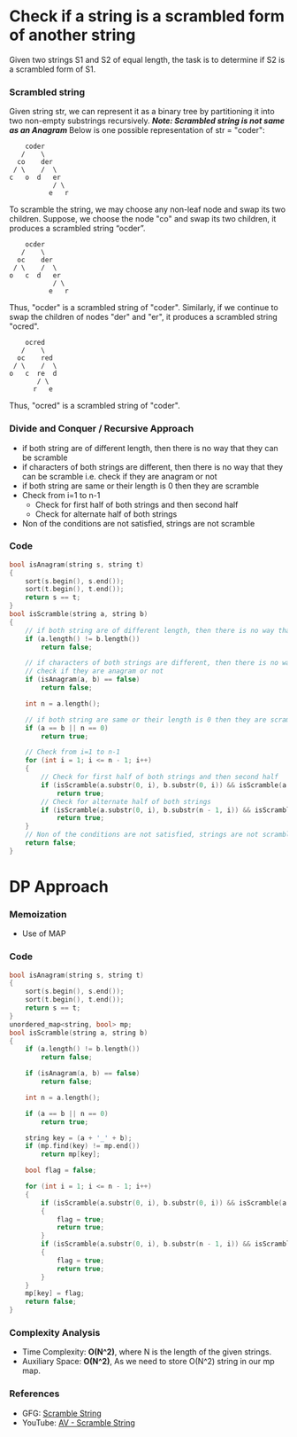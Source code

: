 # Check if a string is a scrambled form of another string

Given two strings S1 and S2 of equal length, the task is to determine if S2 is a scrambled form of S1.

### Scrambled string

Given string str, we can represent it as a binary tree by partitioning it into two non-empty substrings recursively.
**_Note: Scrambled string is not same as an Anagram_**
Below is one possible representation of str = "coder":

```
    coder
   /    \
  co    der
 / \    /  \
c   o  d   er
           / \
          e   r
```

To scramble the string, we may choose any non-leaf node and swap its two children.
Suppose, we choose the node "co" and swap its two children, it produces a scrambled string “ocder”.

```
    ocder
   /    \
  oc    der
 / \    /  \
o   c  d   er
           / \
          e   r
```

Thus, "ocder" is a scrambled string of "coder".
Similarly, if we continue to swap the children of nodes "der" and "er", it produces a scrambled string "ocred".

```
    ocred
   /    \
  oc    red
 / \    /  \
o   c  re  d
       / \
      r   e
```

Thus, "ocred" is a scrambled string of "coder".

### Divide and Conquer / Recursive Approach

- if both string are of different length, then there is no way that they can be scramble
- if characters of both strings are different, then there is no way that they can be scramble
  i.e. check if they are anagram or not
- if both string are same or their length is 0 then they are scramble
- Check from i=1 to n-1
  - Check for first half of both strings and then second half
  - Check for alternate half of both strings
- Non of the conditions are not satisfied, strings are not scramble

### Code

```cpp
bool isAnagram(string s, string t)
{
    sort(s.begin(), s.end());
    sort(t.begin(), t.end());
    return s == t;
}
bool isScramble(string a, string b)
{
    // if both string are of different length, then there is no way that they can be scramble
    if (a.length() != b.length())
        return false;

    // if characters of both strings are different, then there is no way that they can be scramble
    // check if they are anagram or not
    if (isAnagram(a, b) == false)
        return false;

    int n = a.length();

    // if both string are same or their length is 0 then they are scramble
    if (a == b || n == 0)
        return true;

    // Check from i=1 to n-1
    for (int i = 1; i <= n - 1; i++)
    {
        // Check for first half of both strings and then second half
        if (isScramble(a.substr(0, i), b.substr(0, i)) && isScramble(a.substr(i, n - 1), b.substr(i, n - 1)))
            return true;
        // Check for alternate half of both strings
        if (isScramble(a.substr(0, i), b.substr(n - 1, i)) && isScramble(a.substr(i, n - 1), b.substr(0, n - 1)))
            return true;
    }
    // Non of the conditions are not satisfied, strings are not scramble
    return false;
}
```

# DP Approach

### Memoization

- Use of MAP

### Code

```cpp
bool isAnagram(string s, string t)
{
    sort(s.begin(), s.end());
    sort(t.begin(), t.end());
    return s == t;
}
unordered_map<string, bool> mp;
bool isScramble(string a, string b)
{
    if (a.length() != b.length())
        return false;

    if (isAnagram(a, b) == false)
        return false;

    int n = a.length();

    if (a == b || n == 0)
        return true;

    string key = (a + '_' + b);
    if (mp.find(key) != mp.end())
        return mp[key];

    bool flag = false;

    for (int i = 1; i <= n - 1; i++)
    {
        if (isScramble(a.substr(0, i), b.substr(0, i)) && isScramble(a.substr(i, n - 1), b.substr(i, n - 1)))
        {
            flag = true;
            return true;
        }
        if (isScramble(a.substr(0, i), b.substr(n - 1, i)) && isScramble(a.substr(i, n - 1), b.substr(0, n - 1)))
        {
            flag = true;
            return true;
        }
    }
    mp[key] = flag;
    return false;
}
```

### Complexity Analysis

- Time Complexity: **O(N^2)**, where N is the length of the given strings.
- Auxiliary Space: **O(N^2)**, As we need to store O(N^2) string in our mp map.

### References

- GFG: [Scramble String](https://www.geeksforgeeks.org/check-if-a-string-is-a-scrambled-form-of-another-string/)
- YouTube: [AV - Scramble String](https://www.youtube.com/watch?v=SqA0o-DGmEw&list=PL_z_8CaSLPWekqhdCPmFohncHwz8TY2Go&index=40)
